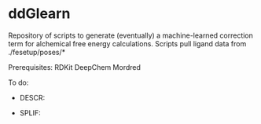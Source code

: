 # ddGlearn

Repository of scripts to generate (eventually) a machine-learned correction term for alchemical free energy calculations.
Scripts pull ligand data from ./fesetup/poses/*

Prerequisites:
RDKit
DeepChem
Mordred



To do:
- DESCR:

- SPLIF:
